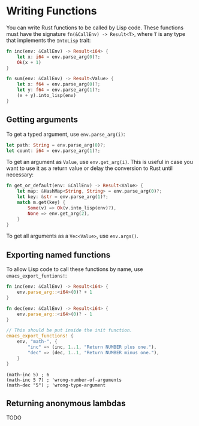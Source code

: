 # Writing Functions
You can write Rust functions to be called by Lisp code. These functions must have the signature `fn(&CallEnv) -> Result<T>`, where `T` is any type that implements the `IntoLisp` trait:

```rust
fn inc(env: &CallEnv) -> Result<i64> {
    let x: i64 = env.parse_arg(0)?;
    Ok(x + 1)
}

fn sum(env: &CallEnv) -> Result<Value> {
    let x: f64 = env.parse_arg(0)?;
    let y: f64 = env.parse_arg(1)?;
    (x + y).into_lisp(env)
}
```

## Getting arguments

To get a typed argument, use `env.parse_arg(i)`:

``` rust
let path: String = env.parse_arg(0)?;
let count: i64 = env.parse_arg(1)?;
```

To get an argument as `Value`, use `env.get_arg(i)`. This is useful in case you want to use it as a return value or delay the conversion to Rust until necessary:

``` rust
fn get_or_default(env: &CallEnv) -> Result<Value> {
    let map: &HashMap<String, String> = env.parse_arg(0)?;
    let key: &str = env.parse_arg(1)?;
    match m.get(key) {
        Some(v) => Ok(v.into_lisp(env)?),
        None => env.get_arg(2),
    }
}
```

To get all arguments as a `Vec<Value>`, use `env.args()`.

## Exporting named functions

To allow Lisp code to call these functions by name, use `emacs_export_funtions!`:

``` rust
fn inc(env: &CallEnv) -> Result<i64> {
    env.parse_arg::<i64>(0)? + 1
}

fn dec(env: &CallEnv) -> Result<i64> {
    env.parse_arg::<i64>(0)? - 1
}

// This should be put inside the init function.
emacs_export_functions! {
    env, "math-", {
        "inc" => (inc, 1..1, "Return NUMBER plus one."),
        "dec" => (dec, 1..1, "Return NUMBER minus one."),
    }
}
```

```emacs-lisp
(math-inc 5) ; 6
(math-inc 5 7) ; 'wrong-number-of-arguments
(math-dec "5") ; 'wrong-type-argument
```

## Returning anonymous lambdas
TODO
